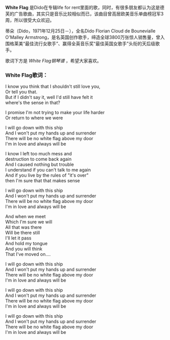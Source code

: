 

**White Flag** 是Dido在专辑life for
rent里面的歌，同时，有很多朋友都认为这是德芙的广告歌曲，其实只是音乐比较相似而已，该曲目曾高居欧美音乐单曲榜冠军3周，所以很受大众欢迎。

  
蒂朵（Dido，1971年12月25日－），全名Dido Florian Cloud de Bounevialle O'Malley
Armstrong，是名英国创作歌手，缔造全球3800万张惊人销售量，曾入围格莱美“最佳流行女歌手”、赢得全英音乐奖“最佳英国女歌手”头衔的天后级歌手。

  
歌词下方是 _White Flag钢琴谱_ ，希望大家喜欢。

### White Flag歌词：

I know you think that I shouldn't still love you,  
Or tell you that.  
But if I didn't say it, well I'd still have felt it  
where's the sense in that?

I promise I'm not trying to make your life harder  
Or return to where we were

I will go down with this ship  
And I won't put my hands up and surrender  
There will be no white flag above my door  
I'm in love and always will be

I know I left too much mess and  
destruction to come back again  
And I caused nothing but trouble  
I understand if you can't talk to me again  
And if you live by the rules of "it's over"  
then I'm sure that that makes sense

I will go down with this ship  
And I won't put my hands up and surrender  
There will be no white flag above my door  
I'm in love and always will be

And when we meet  
Which I'm sure we will  
All that was there  
Will be there still  
I'll let it pass  
And hold my tongue  
And you will think  
That I've moved on....

I will go down with this ship  
And I won't put my hands up and surrender  
There will be no white flag above my door  
I'm in love and always will be

I will go down with this ship  
And I won't put my hands up and surrender  
There will be no white flag above my door  
I'm in love and always will be

I will go down with this ship  
And I won't put my hands up and surrender  
There will be no white flag above my door  
I'm in love and always will be

